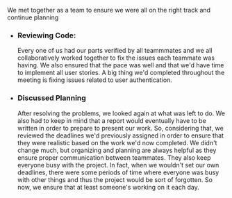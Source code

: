 We met together as a team to ensure we were all on the right track and continue planning

- ### Reviewing Code:

  Every one of us had our parts verified by all teammmates and we all collaboratively worked together to fix the issues each teammate was having. We also ensured that
  the pace was well and that we'd have time to implement all user stories.
  A big thing we'd completed throughout the meeting is fixing issues related to user authentication.

- ### Discussed Planning
  After resolving the problems, we looked again at what was left to do. We also had to keep in mind that a report would eventually have to be written in order to prepare
  to present our work. So, considering that, we reviewed the deadlines we'd previously assigned in order to ensure that they were realistic based on the work we'd now
  completed. We didn't change much, but organizing and planning are always helpful as they ensure proper communication between teammates. They also keep everyone busy
  with the project. In fact, when we wouldn't set our own deadlines, there were some periods of time where everyone was busy with other things and thus the project
  would be sort of forgotten. So now, we ensure that at least someone's working on it each day.
